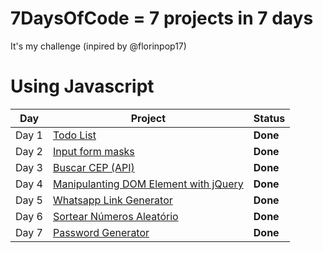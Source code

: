 # 7DaysOfCode = 7 projects in 7 days 

It's my challenge (inpired by @florinpop17)

# Using Javascript

Day | Project | Status
------------ | ------------ | -------------
Day 1 | [Todo List](https://github.com/leandromac/7DaysOfCode/tree/master/Day-1) | **Done**
Day 2 | [Input form masks](https://github.com/leandromac/7DaysOfCode/tree/master/Day-2) | **Done**
Day 3 | [Buscar CEP (API)](https://github.com/leandromac/7DaysOfCode/tree/master/Day-3) | **Done**
Day 4 | [Manipulanting DOM Element with jQuery](https://github.com/leandromac/7DaysOfCode/tree/master/Day-4) | **Done**
Day 5 | [Whatsapp Link Generator](https://github.com/leandromac/7DaysOfCode/tree/master/Day-5) | **Done**
Day 6 | [Sortear Números Aleatório](https://github.com/leandromac/7DaysOfCode/tree/master/Day-6) | **Done**
Day 7 | [Password Generator](https://github.com/leandromac/7DaysOfCode/tree/master/Day-7) | **Done**
